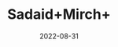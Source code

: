 ---
title: 'Sadaid+Mirch+'
date: '2022-08-31' 
metatag: '' 
inventory: '0' 
draft: false 
# meta description 
shortDescripton: ''
description: 'Spices'
longdescription: ''
featured: True
# product Price
price: '100.0'
# Product Short Description
shortDescription: ''
productID: '827B5D56-1629-ED11-9968-005056B3A416'
type: 'products'
category: 'Spices' 
thumnailproduct: 'https://aminsaddiquidawakhana.eralive.net/images/products/827B5D56-1629-ED11-9968-005056B3A4161.png' 
images:
  - image: 'images/products/827B5D56-1629-ED11-9968-005056B3A4161.png'  
Variants:
---